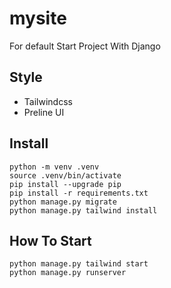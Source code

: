 # mysite

For default Start Project With Django 

## Style
- Tailwindcss
- Preline UI

## Install 
```
python -m venv .venv
source .venv/bin/activate
pip install --upgrade pip
pip install -r requirements.txt
python manage.py migrate
python manage.py tailwind install
```

## How To Start

```
python manage.py tailwind start
python manage.py runserver
```